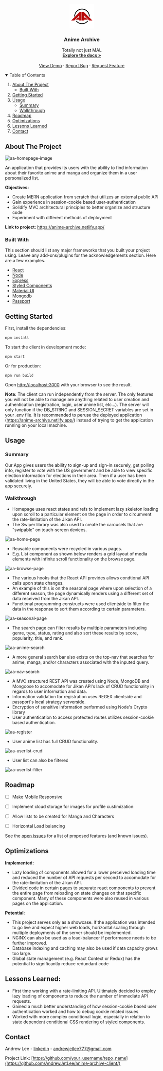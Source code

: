 <!-- PROJECT LOGO -->
<br />
<p align="center">
  <a href="https://github.com/othneildrew/Best-README-Template">
    <img src="https://github.com/AndrewJetLee/anime-archive-client/blob/main/public/images/aa-logo.jpg" alt="Logo" width="80" height="80">
  </a>

  <h3 align="center">Anime Archive</h3>

  <p align="center">
    Totally not just MAL
    <br />
    <a href="https://github.com/AndrewJetLee/anime-archive-client/"><strong>Explore the docs »</strong></a>
    <br />
    <br />
    <a href="https://anime-archive.netlify.app/">View Demo</a>
    ·
    <a href="https://github.com/AndrewJetLee/anime-archive-client/issues">Report Bug</a>
    ·
    <a href="https://github.com/AndrewJetLee/anime-archive-client/issues">Request Feature</a>
  </p>
</p>



<!-- TABLE OF CONTENTS -->
<details open="open">
  <summary>Table of Contents</summary>
  <ol>
    <li>
      <a href="#about-the-project">About The Project</a>
      <ul>
        <li><a href="#built-with">Built With</a></li>
      </ul>
    </li>
    <li><a href="#getting-started">Getting Started</a> </li>
    <li>
      <a href="#usage">Usage</a>
      <ul>
        <li><a href="#summary">Summary</a></li>
        <li><a href="#walkthrough">Walkthrough</a></li>
      </ul>
    </li>
    <li><a href="#roadmap">Roadmap</a></li>
    <li><a href="#optimizations">Optimizations</a></li>
    <li><a href="#lessons-learned">Lessons Learned</a></li>
    <li><a href="#contact">Contact</a></li>
  </ol>
</details>



<!-- ABOUT THE PROJECT -->
## About The Project


![aa-homepage-image](https://user-images.githubusercontent.com/73206753/162338698-f42dab4d-c0a8-4792-9f73-eff9536b8191.png)

An application that provides its users with the ability to find information about their favorite anime and manga and organize them in a user personalized list. 


**Objectives:** 
* Create MERN application from scratch that utilizes an external public API
* Gain experience in session-cookie based user-authentication
* Solidify MVC architectural principles to better organize and structure code
* Experiment with different methods of deployment


**Link to project:** https://anime-archive.netlify.app/


### Built With

This section should list any major frameworks that you built your project using. Leave any add-ons/plugins for the acknowledgements section. Here are a few examples.

* [React](https://reactjs.org/)
* [Node](https://nodejs.org/en/)
* [Express](https://expressjs.com/)
* [Styled Components](https://styled-components.com/)
* [Material UI](https://mui.com/)
* [Mongodb](https://www.mongodb.com/)
* [Passport](http://www.passportjs.org/)


## Getting Started


First, install the dependencies:

```bash
npm install
```

To start the client in development mode:

```bash
npm start
```

Or for production:

```bash
npm run build
```

Open [http://localhost:3000](http://localhost:3000) with your browser to see the result.


**Note:** The client can run independently from the server. The only features you will not be able to manage are anything related to user creation and authentication (registration, login, user anime list, etc...). The server will only function if the DB_STRING and SESSION_SECRET variables are set in your .env file. It is recommended to peruse the deployed application (https://anime-archive.netlify.app/) instead of trying to get the application running on your local machine.  

<!-- USAGE EXAMPLES -->
## Usage


### Summary
Our App gives users the ability to sign-up and sign-in securely, get polling info, register to vote with the US government and be able to view specific election information for elections in their area. Then if a user has been validated living in the United States, they will be able to vote directly in the app securely.   


### Walkthrough


* Homepage uses react states and refs to implement lazy skeleton loading upon scroll to a particular element on the page in order to circumvent the rate-limitation of the Jikan API.
* The Swiper library was also used to create the carousels that are "swipable" on touch-screen devices. 

![aa-home-page](https://user-images.githubusercontent.com/73206753/162072871-f7d62e42-525c-40e6-872d-d8504da2d969.gif)




* Reusable components were recycled in various pages. 
* E.g. List component as shown below renders a grid layout of media elements with infinite scroll functionality on the browse page. 

![aa-browse-page](https://user-images.githubusercontent.com/73206753/162075224-4cd63406-021b-4b56-bb76-f4e8c085e1da.gif)



* The various hooks that the React API provides allows condtional API calls upon state changes. 
* An example of this is on the seasonal page where upon selection of a different season, the page dynamically renders using a different set of data received from the Jikan API. 
* Functional programming constructs were used clientside to filter the data in the response to sort them according to certain parameters.

![aa-seasonal-page](https://user-images.githubusercontent.com/73206753/162076015-d9471083-b616-4285-a51a-0a678bff14d3.gif)


* The search page can filter results by multiple parameters including genre, type, status, rating and also sort these results by score, popularity, title, and rank. 

![aa-anime-search](https://user-images.githubusercontent.com/73206753/162096544-609a7208-ecaa-4a71-96cf-bc33e64308f0.gif)


* A more general search bar also exists on the top-nav that searches for anime, manga, and/or characters associated with the inputed query. 

![aa-nav-search](https://user-images.githubusercontent.com/73206753/162097298-1075dd1a-b039-41f6-a5e1-66215b0e2d58.gif)


* A MVC structured REST API was created using Node, MongoDB and Mongoose to accomodate for Jikan API's lack of CRUD functionality in regards to user information and data.
* Information validation for registration uses REGEX clientside and passport's local strategy serverside. 
* Encryption of sensitive information performed using Node's Crypto library
* User authentication to access protected routes utilizes session-cookie based authentication. 

![aa-register](https://user-images.githubusercontent.com/73206753/162097477-7821dd48-d7ee-4ff9-8409-54eca45f9e0f.gif)


* User anime list has full CRUD functionality. 

![aa-userlist-crud](https://user-images.githubusercontent.com/73206753/162099678-912fe839-2274-42db-b4bd-328c07b2895e.gif)


* User list can also be filtered

![aa-userlist-filter](https://user-images.githubusercontent.com/73206753/162099745-d3f1500f-dcdc-4460-85eb-1be7e0e643c6.gif)


<!-- ROADMAP -->
## Roadmap

- [ ] Make Mobile Responsive
- [ ] Implement cloud storage for images for profile custimization
- [ ] Allow lists to be created for Manga and Characters
- [ ] Horizontal Load balancing 



See the [open issues](https://github.com/othneildrew/Best-README-Template/issues) for a list of proposed features (and known issues).


## Optimizations

<!-- You don't have to include this section but interviewers *love* that you can not only deliver a final product that looks great but also functions efficiently. Did you write something then refactor it later and the result was 5x faster than the original implementation? Did you cache your assets? Things that you write in this section are **GREAT** to bring up in interviews and you can use this section as reference when studying for technical interviews! -->

**Implemented:**
* Lazy loading of components allowed for a lower perceived loading time and reduced the number of API requests per second to accomodate for the rate-limitation of the Jikan API. 
* Divided code in certain pages to separate react components to prevent the entire page from reloading on state changes on that specific component. Many of these components were also reused in various pages on the application.   


**Potential:**
* This project serves only as a showcase. If the application was intended to go live and expect higher web loads, horizontal scaling through multiple deployments of the server should be implemented. 
* NGINX can also be used as a load-balancer if performance needs to be further improved.
* Database indexing and caching may also be used if data capacity grows too large.
* Global state management (e.g. React Context or Redux) has the potential to significantly reduce redundant code 


## Lessons Learned:

<!-- No matter what your experience level, being an engineer means continuously learning. Every time you build something you always have those *whoa this is awesome* or *fuck yeah I did it!* moments. This is where you should share those moments! Recruiters and interviewers love to see that you're self-aware and passionate about growing. -->

* First time working with a rate-limiting API. Ultimately decided to employ lazy loading of components to reduce the number of immediate API requests. 
* Gained a much better understanding of how session-cookie based user authentication worked and how to debug cookie related issues. 
* Worked with more complex conditional logic, especially in relation to state dependent conditional CSS rendering of styled components. 


<!-- CONTACT -->
## Contact

Andrew Lee - [linkedin](https://www.linkedin.com/in/andrewjetlee/) - andrewjetlee777@gmail.com

Project Link: [https://github.com/your_username/repo_name](https://github.com/AndrewJetLee/anime-archive-client/)


